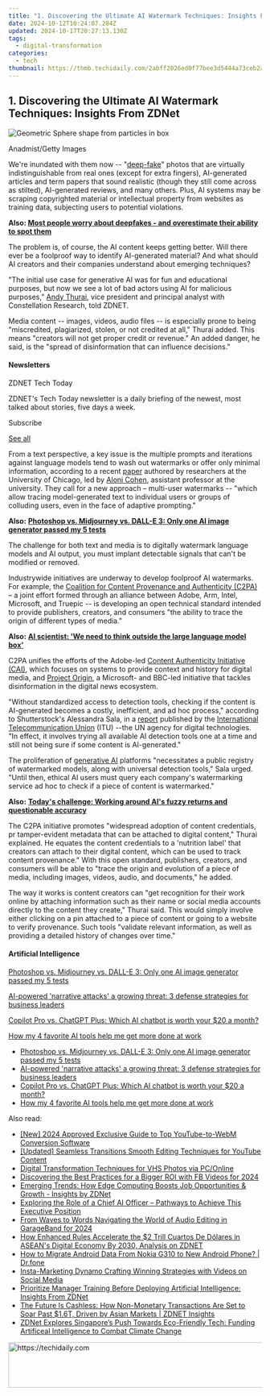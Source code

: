 ```yaml
---
title: "1. Discovering the Ultimate AI Watermark Techniques: Insights From ZDNet"
date: 2024-10-12T10:24:07.284Z
updated: 2024-10-17T20:27:13.130Z
tags:
  - digital-transformation
categories:
  - tech
thumbnail: https://thmb.techidaily.com/2abff2026ed0f77bee3d5444a73ceb2a838092ecb3114e177d3896df7011b647.jpg
---
```


## 1. Discovering the Ultimate AI Watermark Techniques: Insights From ZDNet

![Geometric Sphere shape from particles in box](https://www.zdnet.com/a/img/resize/ad554cce869576325501fa037301667ea040c55e/2024/08/12/a068c40c-b040-4535-b17c-8de410ecc2e9/gettyimages-1166385570.jpg?auto=webp&precrop=1897,1254,x0,y211&width=1280)

Anadmist/Getty Images

We're inundated with them now -- "[deep-fake](https://www.zdnet.com/article/ai-expert-says-there-are-more-political-deepfakes-than-you-think/)" photos that are virtually indistinguishable from real ones (except for extra fingers), AI-generated articles and term papers that sound realistic (though they still come across as stilted), AI-generated reviews, and many others. Plus, AI systems may be scraping copyrighted material or intellectual property from websites as training data, subjecting users to potential violations. 

**Also: [Most people worry about deepfakes - and overestimate their ability to spot them](https://www.zdnet.com/article/most-people-worry-about-deepfakes-and-overestimate-their-ability-to-spot-them/)**

The problem is, of course, the AI content keeps getting better. Will there ever be a foolproof way to identify AI-generated material? And what should AI creators and their companies understand about emerging techniques? 

"The initial use case for generative AI was for fun and educational purposes, but now we see a lot of bad actors using AI for malicious purposes," [Andy Thurai](https://www.linkedin.com/in/andythurai/#link=%7B%22role%22:%22standard%22,%22href%22:%22https://www.linkedin.com/in/andythurai/%22,%22target%22:%22%5Fblank%22,%22absolute%22:%22%22,%22linkText%22:%22Andy%20Thurai%22%7D), vice president and principal analyst with Constellation Research, told ZDNET. 

Media content -- images, videos, audio files -- is especially prone to being "miscredited, plagiarized, stolen, or not credited at all," Thurai added. This means "creators will not get proper credit or revenue." An added danger, he said, is the "spread of disinformation that can influence decisions." 

#### Newsletters

ZDNET Tech Today

ZDNET's Tech Today newsletter is a daily briefing of the newest, most talked about stories, five days a week.

 Subscribe

[See all](https://www.zdnet.com/newsletters/)

From a text perspective, a key issue is the multiple prompts and iterations against language models tend to wash out watermarks or offer only minimal information, according to a recent [paper](https://usw2.nyl.as/t1/103/3j4yoov0pbq8u4mhcutteiz38/1/1732cddcd0c2ea4c5205bde8d676912176fac55368a0fa36ca76ae234f8b0da9#link=%7B%22role%22:%22standard%22,%22href%22:%22https://usw2.nyl.as/t1/103/3j4yoov0pbq8u4mhcutteiz38/1/1732cddcd0c2ea4c5205bde8d676912176fac55368a0fa36ca76ae234f8b0da9%22,%22target%22:%22%22,%22absolute%22:%22%22,%22linkText%22:%22paper%22%7D) authored by researchers at the University of Chicago, led by [Aloni Cohen](https://aloni.net/#link=%7B%22role%22:%22standard%22,%22href%22:%22https://aloni.net/%22,%22target%22:%22%22,%22absolute%22:%22%22,%22linkText%22:%22Aloni%20Cohen%22%7D), assistant professor at the university. They call for a new approach – multi-user watermarks -- "which allow tracing model-generated text to individual users or groups of colluding users, even in the face of adaptive prompting." 

**Also:** [**Photoshop vs. Midjourney vs. DALL-E 3: Only one AI image generator passed my 5 tests**](https://www.zdnet.com/article/is-photoshops-new-text-to-image-as-good-as-midjourney-and-dall-e-we-test-it-and-see/)

The challenge for both text and media is to digitally watermark language models and AI output, you must implant detectable signals that can't be modified or removed. 

Industrywide initiatives are underway to develop foolproof AI watermarks. For example, the [Coalition for Content Provenance and Authenticity (C2PA)](https://c2pa.org/#link=%7B%22role%22:%22standard%22,%22href%22:%22https://c2pa.org/%22,%22target%22:%22%5Fblank%22,%22absolute%22:%22%22,%22linkText%22:%22Coalition%20for%20Content%20Provenance%20and%20Authenticity%20%28C2PA%29%22%7D) – a joint effort formed through an alliance between Adobe, Arm, Intel, Microsoft, and Truepic -- is developing an open technical standard intended to provide publishers, creators, and consumers "the ability to trace the origin of different types of media." 

**Also:** [**AI scientist: 'We need to think outside the large language model box'**](https://www.zdnet.com/article/ai-scientist-we-need-to-think-outside-the-large-language-model-box/)

C2PA unifies the efforts of the Adobe-led [Content Authenticity Initiative (CAI)](https://contentauthenticity.org/#link=%7B%22role%22:%22standard%22,%22href%22:%22https://contentauthenticity.org/%22,%22target%22:%22%22,%22absolute%22:%22%22,%22linkText%22:%22Content%20Authenticity%20Initiative%20%28CAI%29%22%7D), which focuses on systems to provide context and history for digital media, and [Project Origin](https://www.originproject.info/#link=%7B%22role%22:%22standard%22,%22href%22:%22https://www.originproject.info/%22,%22target%22:%22%22,%22absolute%22:%22%22,%22linkText%22:%22Project%20Origin%22%7D), a Microsoft- and BBC-led initiative that tackles disinformation in the digital news ecosystem.

"Without standardized access to detection tools, checking if the content is AI-generated becomes a costly, inefficient, and ad hoc process," according to Shutterstock's Alessandra Sala, in a [report](https://www.itu.int/hub/2024/05/ai-watermarking-a-watershed-for-multimedia-authenticity/#link=%7B%22role%22:%22standard%22,%22href%22:%22https://www.itu.int/hub/2024/05/ai-watermarking-a-watershed-for-multimedia-authenticity/%22,%22target%22:%22%5Fblank%22,%22absolute%22:%22%22,%22linkText%22:%22report%22%7D) published by the [International Telecommunication Union](https://www.ungeneva.org/en/about/organizations/itu#:~:text=The%20International%20Telecommunication%20Union%20%28ITU,and%20international%20and%20regional%20organizations.) (ITU) --the UN agency for digital technologies. "In effect, it involves trying all available AI detection tools one at a time and still not being sure if some content is AI-generated."

The proliferation of [generative AI](https://www.zdnet.com/article/what-is-generative-ai-and-why-is-it-so-popular-heres-everything-you-need-to-know/) platforms "necessitates a public registry of watermarked models, along with universal detection tools," Sala urged. "Until then, ethical AI users must query each company's watermarking service ad hoc to check if a piece of content is watermarked."

**Also:** [**Today's challenge: Working around AI's fuzzy returns and questionable accuracy**](https://www.zdnet.com/article/todays-challenge-working-around-ais-fuzzy-returns-and-questionable-accuracy/)

The C2PA initiative promotes "widespread adoption of content credentials, pr tamper-evident metadata that can be attached to digital content," Thurai explained. He equates the content credentials to a 'nutrition label' that creators can attach to their digital content, which can be used to track content provenance." With this open standard, publishers, creators, and consumers will be able to "trace the origin and evolution of a piece of media, including images, videos, audio, and documents," he added. 

The way it works is content creators can "get recognition for their work online by attaching information such as their name or social media accounts directly to the content they create," Thurai said. This would simply involve either clicking on a pin attached to a piece of content or going to a website to verify provenance. Such tools "validate relevant information, as well as providing a detailed history of changes over time." 

#### Artificial Intelligence

[Photoshop vs. Midjourney vs. DALL-E 3: Only one AI image generator passed my 5 tests](https://www.zdnet.com/article/is-photoshops-new-text-to-image-as-good-as-midjourney-and-dall-e-we-test-it-and-see/ "Photoshop vs. Midjourney vs. DALL-E 3: Only one AI image generator passed my 5 tests")

[AI-powered 'narrative attacks' a growing threat: 3 defense strategies for business leaders](https://www.zdnet.com/article/ai-powered-narrative-attacks-a-growing-threat-3-defense-strategies-for-business-leaders/ "AI-powered 'narrative attacks' a growing threat: 3 defense strategies for business leaders")

[Copilot Pro vs. ChatGPT Plus: Which AI chatbot is worth your $20 a month?](https://www.zdnet.com/article/copilot-pro-vs-chatgpt-plus-which-is-ai-chatbot-is-worth-your-20-a-month/ "Copilot Pro vs. ChatGPT Plus: Which AI chatbot is worth your $20 a month?")

[How my 4 favorite AI tools help me get more done at work](https://www.zdnet.com/article/how-my-4-favorite-ai-tools-help-me-get-more-done-at-work/ "How my 4 favorite AI tools help me get more done at work")

* [Photoshop vs. Midjourney vs. DALL-E 3: Only one AI image generator passed my 5 tests](https://www.zdnet.com/article/is-photoshops-new-text-to-image-as-good-as-midjourney-and-dall-e-we-test-it-and-see/ "Photoshop vs. Midjourney vs. DALL-E 3: Only one AI image generator passed my 5 tests")
* [AI-powered 'narrative attacks' a growing threat: 3 defense strategies for business leaders](https://www.zdnet.com/article/ai-powered-narrative-attacks-a-growing-threat-3-defense-strategies-for-business-leaders/ "AI-powered 'narrative attacks' a growing threat: 3 defense strategies for business leaders")
* [Copilot Pro vs. ChatGPT Plus: Which AI chatbot is worth your $20 a month?](https://www.zdnet.com/article/copilot-pro-vs-chatgpt-plus-which-is-ai-chatbot-is-worth-your-20-a-month/ "Copilot Pro vs. ChatGPT Plus: Which AI chatbot is worth your $20 a month?")
* [How my 4 favorite AI tools help me get more done at work](https://www.zdnet.com/article/how-my-4-favorite-ai-tools-help-me-get-more-done-at-work/ "How my 4 favorite AI tools help me get more done at work")

<ins class="adsbygoogle"
     style="display:block"
     data-ad-format="autorelaxed"
     data-ad-client="ca-pub-7571918770474297"
     data-ad-slot="1223367746"></ins>

<ins class="adsbygoogle"
     style="display:block"
     data-ad-client="ca-pub-7571918770474297"
     data-ad-slot="8358498916"
     data-ad-format="auto"
     data-full-width-responsive="true"></ins>

<span class="atpl-alsoreadstyle">Also read:</span>
<div><ul>
<li><a href="https://youtube-webster.techidaily.com/024-approved-exclusive-guide-to-top-youtube-to-webm-conversion-software/"><u>[New] 2024 Approved Exclusive Guide to Top YouTube-to-WebM Conversion Software</u></a></li>
<li><a href="https://facebook-record-videos.techidaily.com/updated-seamless-transitions-smooth-editing-techniques-for-youtube-content/"><u>[Updated] Seamless Transitions Smooth Editing Techniques for YouTube Content</u></a></li>
<li><a href="https://fox-friendly.techidaily.com/digital-transformation-techniques-for-vhs-photos-via-pconline/"><u>Digital Transformation Techniques for VHS Photos via PC/Online</u></a></li>
<li><a href="https://facebook-clips.techidaily.com/discovering-the-best-practices-for-a-bigger-roi-with-fb-videos-for-2024/"><u>Discovering the Best Practices for a Bigger ROI with FB Videos for 2024</u></a></li>
<li><a href="https://app-tips.techidaily.com/emerging-trends-how-edge-computing-boosts-job-opportunities-and-growth-insights-by-zdnet/"><u>Emerging Trends: How Edge Computing Boosts Job Opportunities & Growth - Insights by ZDNet</u></a></li>
<li><a href="https://app-tips.techidaily.com/exploring-the-role-of-a-chief-ai-officer-pathways-to-achieve-this-executive-position/"><u>Exploring the Role of a Chief AI Officer – Pathways to Achieve This Executive Position</u></a></li>
<li><a href="https://some-knowledge.techidaily.com/from-waves-to-words-navigating-the-world-of-audio-editing-in-garageband-for-2024/"><u>From Waves to Words Navigating the World of Audio Editing in GarageBand for 2024</u></a></li>
<li><a href="https://app-tips.techidaily.com/how-enhanced-rules-accelerate-the-2-trill-cuartos-de-dolares-in-aseans-digital-economy-by-2030-analysis-on-zdnet/"><u>How Enhanced Rules Accelerate the $2 Trill Cuartos De Dólares in ASEAN's Digital Economy By 2030, Analysis on ZDNET</u></a></li>
<li><a href="https://blog-min.techidaily.com/how-to-migrate-android-data-from-nokia-g310-to-new-android-phone-drfone-by-drfone-transfer-from-android-transfer-from-android/"><u>How to Migrate Android Data From Nokia G310 to New Android Phone? | Dr.fone</u></a></li>
<li><a href="https://instagram-videos.techidaily.com/insta-marketing-dynamo-crafting-winning-strategies-with-videos-on-social-media/"><u>Insta-Marketing Dynamo Crafting Winning Strategies with Videos on Social Media</u></a></li>
<li><a href="https://app-tips.techidaily.com/prioritize-manager-training-before-deploying-artificial-intelligence-insights-from-zdnet/"><u>Prioritize Manager Training Before Deploying Artificial Intelligence: Insights From ZDNet</u></a></li>
<li><a href="https://app-tips.techidaily.com/the-future-is-cashless-how-non-monetary-transactions-are-set-to-soar-past-16t-driven-by-asian-markets-zdnet-insights/"><u>The Future Is Cashless: How Non-Monetary Transactions Are Set to Soar Past $1.6T, Driven by Asian Markets | ZDNET Insights</u></a></li>
<li><a href="https://app-tips.techidaily.com/zdnet-explores-singapores-push-towards-eco-friendly-tech-funding-artificeal-intelligence-to-combat-climate-change/"><u>ZDNet Explores Singapore’s Push Towards Eco-Friendly Tech: Funding Artificeal Intelligence to Combat Climate Change</u></a></li>
</ul></div>

<!-- affiliate ads begin -->
<a href="https://appsumo.8odi.net/c/5597632/2043662/7443" target="_top" id="2043662">
  <img src="//a.impactradius-go.com/display-ad/7443-2043662" border="0" alt="https://techidaily.com" width="728" height="90"/>
</a>
<img height="0" width="0" src="https://appsumo.8odi.net/i/5597632/2043662/7443" style="position:absolute;visibility:hidden;" border="0" />
<!-- affiliate ads end -->


